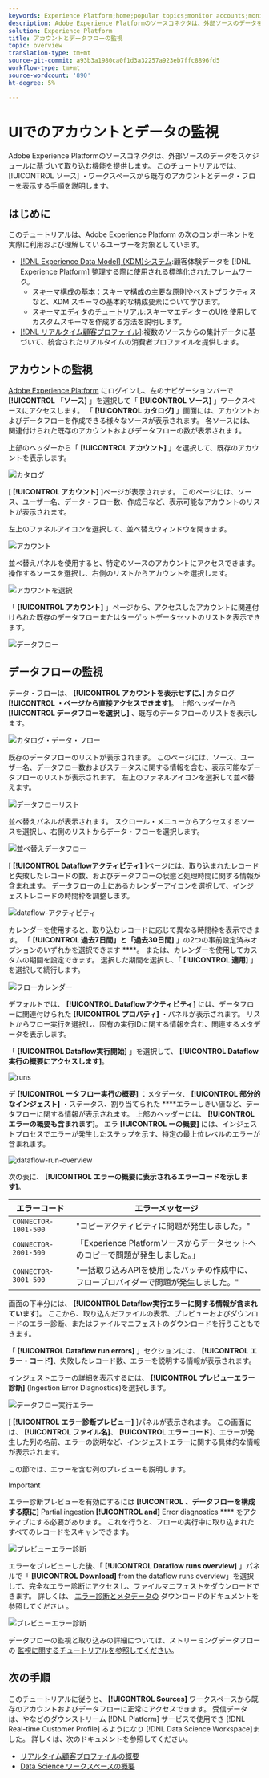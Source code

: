 ```yaml
---
keywords: Experience Platform;home;popular topics;monitor accounts;monitor dataflows;data flows
description: Adobe Experience Platformのソースコネクタは、外部ソースのデータをスケジュールに基づいて取り込む機能を提供します。 このチュートリアルでは、ソース・ワークスペースから既存のアカウントとデータ・フローを表示する手順を説明します。
solution: Experience Platform
title: アカウントとデータフローの監視
topic: overview
translation-type: tm+mt
source-git-commit: a93b3a1980ca0f1d3a32257a923eb7ffc8896fd5
workflow-type: tm+mt
source-wordcount: '890'
ht-degree: 5%

---
```



# UIでのアカウントとデータの監視

Adobe Experience Platformのソースコネクタは、外部ソースのデータをスケジュールに基づいて取り込む機能を提供します。 このチュートリアルでは、 [!UICONTROL ソース] ・ワークスペースから既存のアカウントとデータ・フローを表示する手順を説明します。

## はじめに

このチュートリアルは、Adobe Experience Platform の次のコンポーネントを実際に利用および理解しているユーザーを対象としています。

- [[!DNL Experience Data Model] (XDM)システム](../../../xdm/home.md):顧客体験データを [!DNL Experience Platform] 整理する際に使用される標準化されたフレームワーク。
   - [スキーマ構成の基本](../../../xdm/schema/composition.md)：スキーマ構成の主要な原則やベストプラクティスなど、XDM スキーマの基本的な構成要素について学びます。
   - [スキーマエディタのチュートリアル](../../../xdm/tutorials/create-schema-ui.md):スキーマエディターのUIを使用してカスタムスキーマを作成する方法を説明します。
- [[!DNL リアルタイム顧客プロファイル]](../../../profile/home.md):複数のソースからの集計データに基づいて、統合されたリアルタイムの消費者プロファイルを提供します。

## アカウントの監視

[Adobe Experience Platform](https://platform.adobe.com) にログインし、左のナビゲーションバーで **[!UICONTROL 「ソース]** 」を選択して「 **[!UICONTROL ソース]** 」ワークスペースにアクセスします。 「 **[!UICONTROL カタログ]** 」画面には、アカウントおよびデータフローを作成できる様々なソースが表示されます。 各ソースには、関連付けられた既存のアカウントおよびデータフローの数が表示されます。

上部のヘッダーから「 **[!UICONTROL アカウント]** 」を選択して、既存のアカウントを表示します。

![カタログ](../../images/tutorials/monitor/catalog-accounts.png)

[ **[!UICONTROL アカウント]** ]ページが表示されます。 このページには、ソース、ユーザー名、データ・フロー数、作成日など、表示可能なアカウントのリストが表示されます。

左上のファネルアイコンを選択して、並べ替えウィンドウを開きます。

![アカウント](../../images/tutorials/monitor/accounts-list.png)

並べ替えパネルを使用すると、特定のソースのアカウントにアクセスできます。 操作するソースを選択し、右側のリストからアカウントを選択します。

![アカウントを選択](../../images/tutorials/monitor/accounts-sort.png)

「 **[!UICONTROL アカウント]** 」ページから、アクセスしたアカウントに関連付けられた既存のデータフローまたはターゲットデータセットのリストを表示できます。

![データフロー](../../images/tutorials/monitor/dataflows.png)

## データフローの監視

データ・フローは、 **[!UICONTROL アカウントを表示せずに、]** カタログ **[!UICONTROL ・ページから直接アクセスできます]**。 上部ヘッダーから **[!UICONTROL データフローを選択し]** 、既存のデータフローのリストを表示します。

![カタログ・データ・フロー](../../images/tutorials/monitor/catalog-dataflows.png)

既存のデータフローのリストが表示されます。 このページには、ソース、ユーザー名、データフロー数およびステータスに関する情報を含む、表示可能なデータフローのリストが表示されます。 左上のファネルアイコンを選択して並べ替えます。

![データフローリスト](../../images/tutorials/monitor/dataflows-list.png)

並べ替えパネルが表示されます。 スクロール・メニューからアクセスするソースを選択し、右側のリストからデータ・フローを選択します。

![並べ替えデータフロー](../../images/tutorials/monitor/dataflows-sort.png)

[ **[!UICONTROL Dataflowアクティビティ]** ]ページには、取り込まれたレコードと失敗したレコードの数、およびデータフローの状態と処理時間に関する情報が含まれます。 データフローの上にあるカレンダーアイコンを選択して、インジェストレコードの時間枠を調整します。

![dataflow-アクティビティ](../../images/tutorials/monitor/dataflow-activity.png)

カレンダーを使用すると、取り込むレコードに応じて異なる時間枠を表示できます。 「 **[!UICONTROL 過去7日間」と「過去30日間]** 」の2つの事前設定済みオプションのいずれかを選択できます ****。 または、カレンダーを使用してカスタムの期間を設定できます。 選択した期間を選択し、「 **[!UICONTROL 適用]** 」を選択して続行します。

![フローカレンダー](../../images/tutorials/monitor/flow-calendar.png)

デフォルトでは、 **[!UICONTROL Dataflowアクティビティ]** には、データフローに関連付けられた **[!UICONTROL プロパティ]** ・パネルが表示されます。 リストからフロー実行を選択し、固有の実行IDに関する情報を含む、関連するメタデータを表示します。

「 **[!UICONTROL Dataflow実行開始]** 」を選択して、 **[!UICONTROL Dataflow実行の概要にアクセスします]**。

![runs](../../images/tutorials/monitor/run-metadata.png)

デ **[!UICONTROL ータフロー実行の概要]** ：メタデータ、 **[!UICONTROL 部分的なインジェスト]** ・ステータス、割り当てられた ****&#x200B;エラーしきい値など、データフローに関する情報が表示されます。 上部のヘッダーには、 **[!UICONTROL エラーの概要も含まれます]**。 エラ **[!UICONTROL ーの概要]** には、インジェストプロセスでエラーが発生したステップを示す、特定の最上位レベルのエラーが含まれます。

![dataflow-run-overview](../../images/tutorials/monitor/dataflow-run-overview.png)

次の表に、 **[!UICONTROL エラーの概要に表示されるエラーコードを示します]**。

| エラーコード | エラーメッセージ |
| ---------- | ----------- |
| `CONNECTOR-1001-500` | &quot;コピーアクティビティに問題が発生しました。&quot; |
| `CONNECTOR-2001-500` | 「Experience Platformソースからデータセットへのコピーで問題が発生しました。」 |
| `CONNECTOR-3001-500` | &quot;一括取り込みAPIを使用したバッチの作成中に、フロープロバイダーで問題が発生しました。&quot; |

画面の下半分には、 **[!UICONTROL Dataflow実行エラーに関する情報が含まれています]**。 ここから、取り込んだファイルの表示、プレビューおよびダウンロードのエラー診断、またはファイルマニフェストのダウンロードを行うこともできます。

「 **[!UICONTROL Dataflow run errors]** 」セクションには、 **[!UICONTROL エラー・コード]**、失敗したレコード数、エラーを説明する情報が表示されます。

インジェストエラーの詳細を表示するには、 **[!UICONTROL プレビューエラー診断]** (Ingestion Error Diagnostics)を選択します。

![データフロー実行エラー](../../images/tutorials/monitor/dataflow-run-errors.png)

[ **[!UICONTROL エラー診断プレビュー]** ]パネルが表示されます。 この画面には、 **[!UICONTROL ファイル名]**、 **[!UICONTROL エラーコード]**、エラーが発生した列の名前、エラーの説明など、インジェストエラーに関する具体的な情報が表示されます。

この節では、エラーを含む列のプレビューも説明します。

>[!IMPORTANT]
>
>エラー診断プレビューを有効にするには **[!UICONTROL 、データフローを構成する際に]** Partial ingestion **[!UICONTROL and]** Error diagnostics **** をアクティブにする必要があります。 これを行うと、フローの実行中に取り込まれたすべてのレコードをスキャンできます。

![プレビューエラー診断](../../images/tutorials/monitor/preview-error-diagnostics.png)

エラーをプレビューした後、「 **[!UICONTROL Dataflow runs overview]** 」パネルで「 **[!UICONTROL Download]** from the dataflow runs overview」を選択して、完全なエラー診断にアクセスし、ファイルマニフェストをダウンロードできます。 詳しくは、 [エラー診断とメタデータの](../../../ingestion/batch-ingestion/partial.md#retrieve-errors) ダウンロードのドキュメントを参照してください [](../../../ingestion/batch-ingestion/partial.md#download-metadata) 。

![プレビューエラー診断](../../images/tutorials/monitor/download.png)

データフローの監視と取り込みの詳細については、ストリーミングデータフローの [監視に関するチュートリアルを参照してください](../../../ingestion/quality/monitor-data-flows.md)。

## 次の手順

このチュートリアルに従うと、 **[!UICONTROL Sources]** ワークスペースから既存のアカウントおよびデータフローに正常にアクセスできます。 受信データは、やなどのダウンストリーム [!DNL Platform] サービスで使用でき [!DNL Real-time Customer Profile] るようになり [!DNL Data Science Workspace]ました。 詳しくは、次のドキュメントを参照してください。

- [リアルタイム顧客プロファイルの概要](../../../profile/home.md)
- [Data Science ワークスペースの概要](../../../data-science-workspace/home.md)
